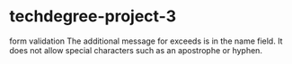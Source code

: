 # techdegree-project-3
 form validation
The additional message for exceeds is in the name field. It does not allow special characters such as an apostrophe or hyphen.
